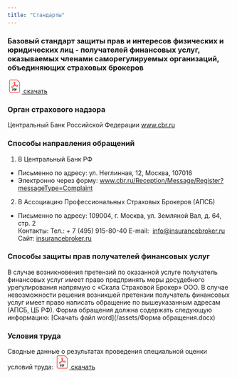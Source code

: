 ```yaml
---
title: "Стандарты"
---
```


### Базовый стандарт защиты прав и интересов физических и юридических лиц - получателей финансовых услуг, оказываемых членами саморегулируемых организаций, объединяющих страховых брокеров
<a href="/assets/Базовый стандарт защиты прав и интересов физических и юридических лиц....pdf" target="_blank"><img src="/assets/images/pdf32.png"/> cкачать </a>

### Орган страхового надзора
Центральный Банк Российской Федерации
<a href="https://www.cbr.ru" target="_blank">www.cbr.ru</a>

### Способы направления обращений
1. В Центральный Банк РФ
- Письменно по адресу: ул. Неглинная, 12, Москва, 107016
- Электронно через форму:
<a href="https://www.cbr.ru/Reception/Message/Register?messageType=Complaint" target="_blank">www.cbr.ru/Reception/Message/Register?messageType=Complaint</a>

2. В Ассоциацию Профессиональных Страховых Брокеров (АПСБ)
- Письменно по адресу: 109004, г. Москва, ул. Земляной Вал, д. 64, стр. 2<br>
Контакты:
Тел.: + 7 (495) 915-80-40
E-mail:  info@insurancebroker.ru<br>
Сайт: <a href="http://insurancebroker.ru/" target="_blank">insurancebroker.ru</a>


### Способы защиты прав получателей финансовых услуг
В случае возникновения претензий по оказанной услуге получатель финансовых услуг
имеет право предпринять меры досудебного урегулирования напрямую с «Скала
Страховой Брокер» ООО. В случае невозможности решения возникшей претензии
получатель финансовых услуг имеет право написать обращение по вышеуказанным
адресам (АПСБ, ЦБ РФ).
Форма обращения должна содержать следующую информацию:
[Скачать файл word](/assets/Форма обращения.docx)

### Условия труда
Сводные данные о результатах проведения специальной оценки условий труда:
<a href="/assets/Декларация и сводная ведомость.pdf" target="_blank"><img src="/assets/images/pdf32.png"/> cкачать </a>